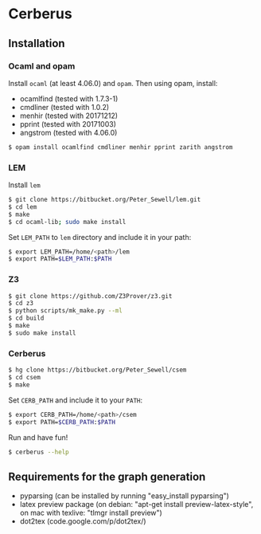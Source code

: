Cerberus
=====

Installation
---

### Ocaml and opam 

Install `ocaml` (at least 4.06.0) and `opam`.
Then using opam, install:

* ocamlfind (tested with 1.7.3-1)
* cmdliner  (tested with 1.0.2)
* menhir    (tested with 20171212)
* pprint    (tested with 20171003)
* angstrom  (tested with 4.06.0)

```bash
$ opam install ocamlfind cmdliner menhir pprint zarith angstrom
```

### LEM

Install `lem`

```bash
$ git clone https://bitbucket.org/Peter_Sewell/lem.git
$ cd lem
$ make
$ cd ocaml-lib; sudo make install
```

Set `LEM_PATH` to `lem` directory and include it in your path:

```bash
$ export LEM_PATH=/home/<path>/lem
$ export PATH=$LEM_PATH:$PATH

```
### Z3

```bash
$ git clone https://github.com/Z3Prover/z3.git
$ cd z3
$ python scripts/mk_make.py --ml
$ cd build
$ make
$ sudo make install
```

### Cerberus

```bash
$ hg clone https://bitbucket.org/Peter_Sewell/csem
$ cd csem
$ make
```

Set `CERB_PATH` and include it to your `PATH`:

```bash
$ export CERB_PATH=/home/<path>/csem
$ export PATH=$CERB_PATH:$PATH
```

Run and have fun!

```bash
$ cerberus --help
```

Requirements for the graph generation
----

  * pyparsing (can be installed by running "easy_install pyparsing")
  * latex preview package (on debian: "apt-get install preview-latex-style", on mac with texlive: "tlmgr install preview")
  * dot2tex (code.google.com/p/dot2tex/)
